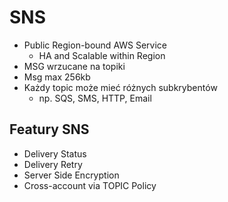 # SNS

- Public Region-bound AWS Service
	- HA and Scalable within Region
- MSG wrzucane na topiki
- Msg max 256kb
- Każdy topic może mieć różnych subkrybentów
	- np. SQS, SMS, HTTP, Email

## Featury SNS
- Delivery Status
- Delivery Retry
- Server Side Encryption
- Cross-account via TOPIC Policy
